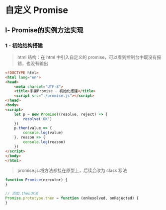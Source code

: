 # 自定义 Promise

## Ⅰ- Promise的实例方法实现

### 1 - 初始结构搭建

> html 结构：在 html 中引入自定义的 promise，可以看到控制台中既没有报错，也没有输出

```html
<!DOCTYPE html>
<html lang="en">
<head>
    <meta charset="UTF-8">
    <title>手撕Promise - 初始化搭建</title>
    <script src="./promise.js"></script>
</head>
<body>
<script>
    let p = new Promise((resolve, reject) => {
        resolve('OK')
    })
    p.then(value => {
        console.log(value)
    }, reason => {
        console.log(reason)
    })
</script>
</body>
</html>
```

> promise.js:将方法都挂在原型上，后续会改为 class 写法

```javascript
function Promise(executor) {
}

// 添加.then方法
Promise.prototype.then = function (onResolved, onRejected) {
}
```